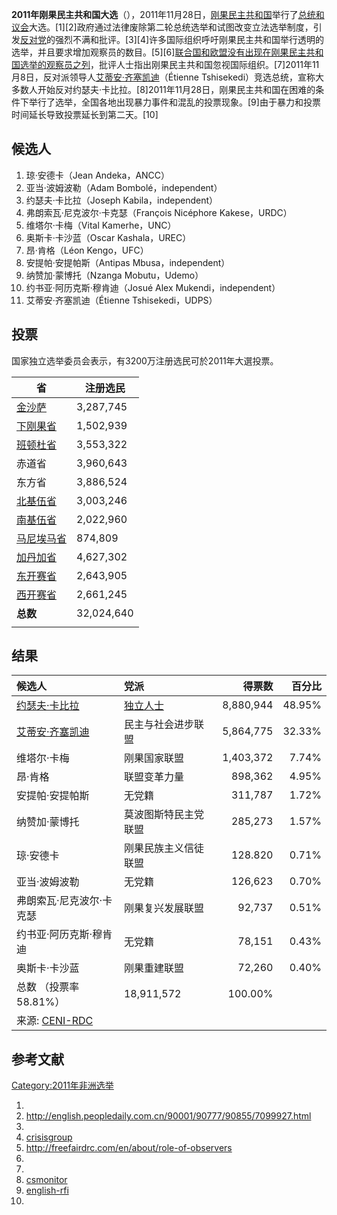 **2011年刚果民主共和国大选**（），2011年11月28日，[刚果民主共和国](../Page/刚果民主共和国.md "wikilink")举行了[总统和](https://zh.wikipedia.org/wiki/总统 "wikilink")[议会](../Page/议会.md "wikilink")大选。\[1\]\[2\]政府通过法律废除第二轮总统选举和试图改变立法选举制度，引发[反对党](../Page/反对党.md "wikilink")的强烈不满和批评。\[3\]\[4\]许多国际组织呼吁刚果民主共和国举行透明的选举，并且要求增加观察员的数目。\[5\]\[6\][联合国和](https://zh.wikipedia.org/wiki/联合国 "wikilink")[欧盟没有出现在刚果民主共和国选举的观察员之列](https://zh.wikipedia.org/wiki/欧盟 "wikilink")，批评人士指出刚果民主共和国忽视国际组织。\[7\]2011年11月8日，反对派领导人[艾蒂安·齐塞凯迪](https://zh.wikipedia.org/wiki/艾蒂安·齐塞凯迪 "wikilink")（Étienne Tshisekedi）竞选总统，宣称大多数人开始反对约瑟夫·卡比拉。\[8\]2011年11月28日，刚果民主共和国在困难的条件下举行了选举，全国各地出现暴力事件和混乱的投票现象。\[9\]由于暴力和投票时间延长导致投票延长到第二天。\[10\]

## 候选人

1.  琼·安德卡（Jean Andeka，ANCC）
2.  亚当·波姆波勒（Adam Bombolé，independent）
3.  约瑟夫·卡比拉（Joseph Kabila，independent）
4.  弗朗索瓦·尼克波尔·卡克瑟（François Nicéphore Kakese，URDC）
5.  维塔尔·卡梅（Vital Kamerhe，UNC）
6.  奥斯卡·卡沙蓝（Oscar Kashala，UREC）
7.  昂·肯格（Léon Kengo，UFC）
8.  安提帕·安提帕斯（Antipas Mbusa，independent）
9.  纳赞加·蒙博托（Nzanga Mobutu，Udemo）
10. 约书亚·阿历克斯·穆肯迪（Josué Alex Mukendi，independent）
11. 艾蒂安·齐塞凯迪（Étienne Tshisekedi，UDPS）

## 投票

国家独立选举委员会表示，有3200万注册选民可於2011年大選投票。

| 省                                                       | 注册选民       |
| ------------------------------------------------------- | ---------- |
| [金沙萨](https://zh.wikipedia.org/wiki/金沙萨 "wikilink")     | 3,287,745  |
| [下刚果省](https://zh.wikipedia.org/wiki/下刚果省 "wikilink")   | 1,502,939  |
| [班顿杜省](../Page/班顿杜省.md "wikilink")                      | 3,553,322  |
| 赤道省                                                     | 3,960,643  |
| 东方省                                                     | 3,886,524  |
| [北基伍省](https://zh.wikipedia.org/wiki/北基伍省 "wikilink")   | 3,003,246  |
| [南基伍省](https://zh.wikipedia.org/wiki/南基伍省 "wikilink")   | 2,022,960  |
| [马尼埃马省](https://zh.wikipedia.org/wiki/马尼埃马省 "wikilink") | 874,809    |
| [加丹加省](../Page/加丹加省.md "wikilink")                      | 4,627,302  |
| [东开赛省](https://zh.wikipedia.org/wiki/东开赛省 "wikilink")   | 2,643,905  |
| [西开赛省](https://zh.wikipedia.org/wiki/西开赛省 "wikilink")   | 2,661,245  |
| **总数**                                                  | 32,024,640 |
|                                                         |            |

## 结果

| 候选人                                                                                               | 党派                                                    |       得票数 |    百分比 |
| :------------------------------------------------------------------------------------------------ | :---------------------------------------------------- | --------: | -----: |
| [约瑟夫·卡比拉](../Page/约瑟夫·卡比拉.md "wikilink")                                                          | [独立人士](https://zh.wikipedia.org/wiki/独立人士 "wikilink") | 8,880,944 | 48.95% |
| [艾蒂安·齐塞凯迪](https://zh.wikipedia.org/wiki/艾蒂安·齐塞凯迪 "wikilink")                                     | 民主与社会进步联盟                                             | 5,864,775 | 32.33% |
| 维塔尔·卡梅                                                                                            | 刚果国家联盟                                                | 1,403,372 |  7.74% |
| 昂·肯格                                                                                              | 联盟变革力量                                                |   898,362 |  4.95% |
| 安提帕·安提帕斯                                                                                          | 无党籍                                                   |   311,787 |  1.72% |
| 纳赞加·蒙博托                                                                                           | 莫波图斯特民主党联盟                                            |   285,273 |  1.57% |
| 琼·安德卡                                                                                             | 刚果民族主义信徒联盟                                            |   128.820 |  0.71% |
| 亚当·波姆波勒                                                                                           | 无党籍                                                   |   126,623 |  0.70% |
| 弗朗索瓦·尼克波尔·卡克瑟                                                                                     | 刚果复兴发展联盟                                              |    92,737 |  0.51% |
| 约书亚·阿历克斯·穆肯迪                                                                                      | 无党籍                                                   |    78,151 |  0.43% |
| 奥斯卡·卡沙蓝                                                                                           | 刚果重建联盟                                                |    72,260 |  0.40% |
| 总数 （投票率58.81%）                                                                                    | 18,911,572                                            |   100.00% |        |
| 来源: [CENI-RDC](https://web.archive.org/web/20121115140403/http://www.ceni.gouv.cd/resultats.aspx) |                                                       |           |        |

## 参考文献

[Category:2011年非洲选举](https://zh.wikipedia.org/wiki/Category:2011年非洲选举 "wikilink")

1.
2.  <http://english.peopledaily.com.cn/90001/90777/90855/7099927.html>
3.
4.  [crisisgroup](http://www.crisisgroup.org/en/regions/africa/central-africa/dr-congo/drc-electoral-law-for-2011-choosing-continuity.aspx)
5.  <http://freefairdrc.com/en/about/role-of-observers>
6.
7.
8.  [csmonitor](http://www.csmonitor.com/World/Africa/Africa-Monitor/2011/1108/Congolese-candidate-Tshisekedi-declares-himself-president)
9.  [english-rfi](http://www.english.rfi.fr/africa/20111128-day-chaotic-voting-drc-elections)
10.